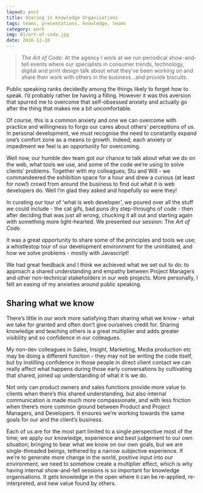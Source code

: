 ```yaml
---
layout: post
title: Sharing in Knowledge Organisations
tags: teams, presentations, knowledge, teams
category: work
img: 01/art-of-code.jpg
date: 2016-12-10
---
```


> *The Art of Code*: At the agency I work at we run periodical show-and-tell events where our specialists in consumer trends, technology, digital and print design talk about what they’ve been working on and share their work with others in the business...and provide biscuits.

Public speaking ranks decidedly among the things likely to forget how to speak. I’d probably rather be having a filling. However it was this aversion that spurred me to overcome that self-obsessed anxiety and actually go after the thing that makes me a bit uncomfortable.

Of course, this is a common anxiety and one we can overcome with practice and willingness to forgo our cares about others’ perceptions of us. In personal development, we must recognise the need to constantly expand one’s comfort zone as a means to growth. Indeed, each anxiety or impediment we feel is an opportunity for overcoming.

Well now, our humble dev team got our chance to talk about what we do on the web, what tools we use, and some of the code we’re using to solve clients’ problems. Together with my colleagues; Stu and Will - we commandeered the exhibition space for a hour and drew a curious (at least for now!) crowd from around the business to find out what it is web developers do. Well I’m glad they asked and hopefully so were they!

In curating our tour of ‘what is web developer’, we poured over all the stuff we could include - the cat gifs, bad puns dry step-throughs of code - then after deciding that was just all wrong, chucking it all out and starting again with something more light-hearted. We presented our session: The *Art of Code.* 

It was a great opportunity to share some of the principles and tools we use; a whistlestop tour of our development environment for the uninitiated, and how we solve problems - mostly with Javascript!

We had great feedback and I think we achieved what we set out to do: to approach a shared understanding and empathy between Project Managers and other non-technical stakeholders in our web projects. More personally, I felt an easing of my anxieties around public speaking.

## Sharing what we know

There’s little in our work more satisfying than sharing what we know - what we take for granted and often don’t give ourselves credit for. Sharing knowledge and teaching others is a great multiplier and adds greater visibility and so confidence in our colleagues.

My non-dev colleagues in Sales, Insight, Marketing, Media production etc may be doing a different function - they may not be writing the code itself, but by instilling confidence in those people in direct client contact we can really affect what happens during those early conversations by cultivating that shared, joined up understanding of what it is we do.

Not only can product owners and sales functions provide more value to clients when there’s this shared understanding, but also internal communication is made much more compassionate, and with less friction when there’s more common ground between Product and Project Managers, and Developers. It ensures we’re working towards the same goals for our and the client’s business.

Each of us are for the most part limited to a single perspective most of the time; we apply our knowledge, experience and best judgement to our own situation; bringing to bear what we know on our own goals, but we are single-threaded beings, tethered by a narrow subjective experience. If we’re to generate more change in the world, positive input into our environment, we need to somehow create a multiplier effect, which is why having internal show-and-tell sessions is so important for knowledge organisations. It gets knowledge in the open where it can be re-applied, re-interpreted, and new value found by others.

